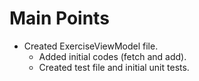 # Main Points
- Created ExerciseViewModel file.
    - Added initial codes (fetch and add).
    - Created test file and initial unit tests.
